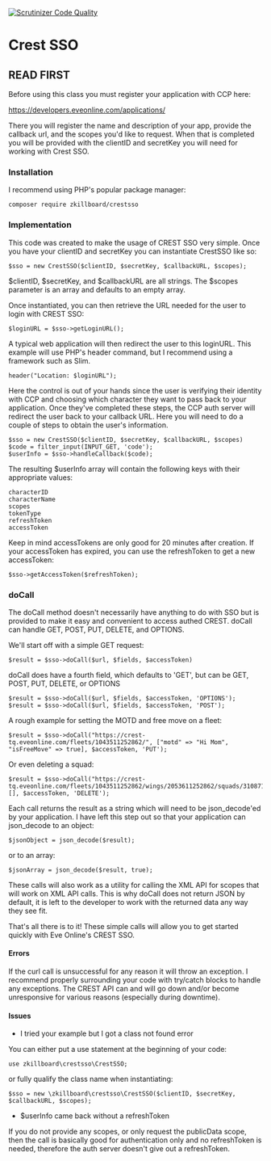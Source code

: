[![Scrutinizer Code Quality](https://scrutinizer-ci.com/g/zKillboard/crestsso/badges/quality-score.png?b=master)](https://scrutinizer-ci.com/g/zKillboard/crestsso/?branch=master)

# Crest SSO

## READ FIRST

Before using this class you must register your application with CCP here:

https://developers.eveonline.com/applications/

There you will register the name and description of your app, provide the callback url, and the scopes you'd like to request. When that is completed you will be provided with the clientID and secretKey you will need for working with Crest SSO.

### Installation

I recommend using PHP's popular package manager:

    composer require zkillboard/crestsso

### Implementation

This code was created to make the usage of CREST SSO very simple. Once you have your clientID and secretKey you can instantiate CrestSSO like so:

    $sso = new CrestSSO($clientID, $secretKey, $callbackURL, $scopes);

$clientID, $secretKey, and $callbackURL are all strings. The $scopes parameter is an array and defaults to an empty array.

Once instantiated, you can then retrieve the URL needed for the user to login with CREST SSO:

    $loginURL = $sso->getLoginURL();
    
A typical web application will then redirect the user to this loginURL. This example will use PHP's header command, but I recommend using a framework such as Slim.

    header("Location: $loginURL");

Here the control is out of your hands since the user is verifying their identity with CCP and choosing which character they want to pass back to your application. Once they've completed these steps, the CCP auth server will redirect the user back to your callback URL. Here you will need to do a couple of steps to obtain the user's information.

    $sso = new CrestSSO($clientID, $secretKey, $callbackURL, $scopes)
    $code = filter_input(INPUT_GET, 'code');
    $userInfo = $sso->handleCallback($code);

The resulting $userInfo array will contain the following keys with their appropriate values:

    characterID
    characterName
    scopes
    tokenType
    refreshToken
    accessToken

Keep in mind accessTokens are only good for 20 minutes after creation. If your accessToken has expired, you can use the refreshToken to get a new accessToken:

    $sso->getAccessToken($refreshToken);
    
### doCall

The doCall method doesn't necessarily have anything to do with SSO but is provided to make it easy and convenient to access authed CREST. doCall can handle GET, POST, PUT, DELETE, and OPTIONS.

We'll start off with a simple GET request:

    $result = $sso->doCall($url, $fields, $accessToken)

doCall does have a fourth field, which defaults to 'GET', but can be GET, POST, PUT, DELETE, or OPTIONS

    $result = $sso->doCall($url, $fields, $accessToken, 'OPTIONS');
    $result = $sso->doCall($url, $fields, $accessToken, 'POST');
    
A rough example for setting the MOTD and free move on a fleet:

    $result = $sso->doCall("https://crest-tq.eveonline.com/fleets/1043511252862/", ["motd" => "Hi Mom", "isFreeMove" => true], $accessToken, 'PUT');

Or even deleting a squad:

    $result = $sso->doCall("https://crest-tq.eveonline.com/fleets/1043511252862/wings/2053611252862/squads/3108711252862/", [], $accessToken, 'DELETE');

Each call returns the result as a string which will need to be json_decode'ed by your application. I have left this step out so that your application can json_decode to an object:

    $jsonObject = json_decode($result);

or to an array:

    $jsonArray = json_decode($result, true);
    
These calls will also work as a utility for calling the XML API for scopes that will work on XML API calls. This is why doCall does not return JSON by default, it is left to the developer to work with the returned data any way they see fit.
  
That's all there is to it! These simple calls will allow you to get started quickly with Eve Online's CREST SSO.

#### Errors

If the curl call is unsuccessful for any reason it will throw an exception. I recommend properly surrounding your code with try/catch blocks to handle any exceptions. The CREST API can and will go down and/or become unresponsive for various reasons (especially during downtime).

#### Issues

* I tried your example but I got a class not found error

You can either put a use statement at the beginning of your code:

    use zkillboard\crestsso\CrestSSO;

or fully qualify the class name when instantiating:

    $sso = new \zkillboard\crestsso\CrestSSO($clientID, $secretKey, $callbackURL, $scopes);
    
* $userInfo came back without a refreshToken

If you do not provide any scopes, or only request the publicData scope, then the call is basically good for authentication only and no refreshToken is needed, therefore the auth server doesn't give out a refreshToken.

